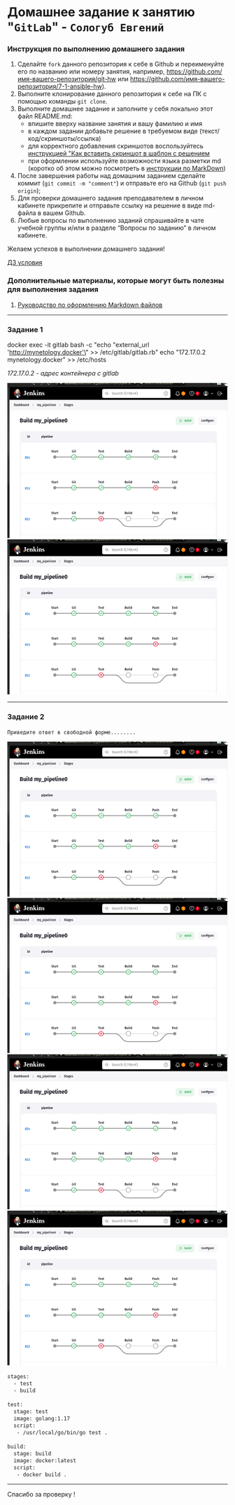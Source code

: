 # Домашнее задание к занятию "`GitLab`" - `Сологуб Евгений`


### Инструкция по выполнению домашнего задания

   1. Сделайте `fork` данного репозитория к себе в Github и переименуйте его по названию или номеру занятия, например, https://github.com/имя-вашего-репозитория/git-hw или  https://github.com/имя-вашего-репозитория/7-1-ansible-hw).
   2. Выполните клонирование данного репозитория к себе на ПК с помощью команды `git clone`.
   3. Выполните домашнее задание и заполните у себя локально этот файл README.md:
      - впишите вверху название занятия и вашу фамилию и имя
      - в каждом задании добавьте решение в требуемом виде (текст/код/скриншоты/ссылка)
      - для корректного добавления скриншотов воспользуйтесь [инструкцией "Как вставить скриншот в шаблон с решением](https://github.com/netology-code/sys-pattern-homework/blob/main/screen-instruction.md)
      - при оформлении используйте возможности языка разметки md (коротко об этом можно посмотреть в [инструкции  по MarkDown](https://github.com/netology-code/sys-pattern-homework/blob/main/md-instruction.md))
   4. После завершения работы над домашним заданием сделайте коммит (`git commit -m "comment"`) и отправьте его на Github (`git push origin`);
   5. Для проверки домашнего задания преподавателем в личном кабинете прикрепите и отправьте ссылку на решение в виде md-файла в вашем Github.
   6. Любые вопросы по выполнению заданий спрашивайте в чате учебной группы и/или в разделе “Вопросы по заданию” в личном кабинете.
   
Желаем успехов в выполнении домашнего задания!

[ДЗ условия](https://github.com/netology-code/sdvps-homeworks/blob/main/8-03.md)

   
### Дополнительные материалы, которые могут быть полезны для выполнения задания

1. [Руководство по оформлению Markdown файлов](https://gist.github.com/Jekins/2bf2d0638163f1294637#Code)

---

### Задание 1

docker exec -it gitlab bash -c "echo \"external_url 'http://mynetology.docker'\" >> /etc/gitlab/gitlab.rb"
echo "172.17.0.2	mynetology.docker" >> /etc/hosts

*172.17.0.2 - адрес контейнера с gitlab*

![alt text](https://github.com/SeSloup/gitlab-hw-netology-cicd/blob/main/screens/2-1.png)
![alt text](https://github.com/SeSloup/gitlab-hw-netology-cicd/blob/main/screens/2-1.png)


---

### Задание 2

`Приведите ответ в свободной форме........`

![alt text](https://github.com/SeSloup/gitlab-hw-netology-cicd/blob/main/screens/2-1.png)
![alt text](https://github.com/SeSloup/gitlab-hw-netology-cicd/blob/main/screens/2-1.png)
![alt text](https://github.com/SeSloup/gitlab-hw-netology-cicd/blob/main/screens/2-1.png)
![alt text](https://github.com/SeSloup/gitlab-hw-netology-cicd/blob/main/screens/2-1.png)

```
stages:
  - test
  - build

test:
  stage: test
  image: golang:1.17
  script: 
   - /usr/local/go/bin/go test .   

build:
  stage: build
  image: docker:latest
  script:
   - docker build .

```


---
 Спасибо за проверку !
